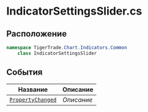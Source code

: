 
# IndicatorSettingsSlider.cs
## Расположение
```csharp
namespace TigerTrade.Chart.Indicators.Common  
    class IndicatorSettingsSlider
```

## События
| Название | Описание |
| --- | --- |
| [`PropertyChanged`](./sobytiya/PropertyChanged.md) | *Описание* |
